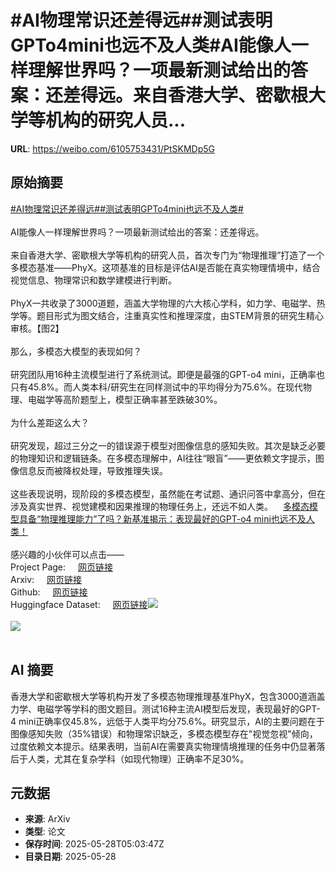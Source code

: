 # #AI物理常识还差得远##测试表明GPTo4mini也远不及人类#AI能像人一样理解世界吗？一项最新测试给出的答案：还差得远。来自香港大学、密歇根大学等机构的研究人员...

**URL**: https://weibo.com/6105753431/PtSKMDp5G

## 原始摘要

<a href="https://m.weibo.cn/search?containerid=231522type%3D1%26t%3D10%26q%3D%23AI%E7%89%A9%E7%90%86%E5%B8%B8%E8%AF%86%E8%BF%98%E5%B7%AE%E5%BE%97%E8%BF%9C%23&amp;extparam=%23AI%E7%89%A9%E7%90%86%E5%B8%B8%E8%AF%86%E8%BF%98%E5%B7%AE%E5%BE%97%E8%BF%9C%23" data-hide=""><span class="surl-text">#AI物理常识还差得远#</span></a><a href="https://m.weibo.cn/search?containerid=231522type%3D1%26t%3D10%26q%3D%23%E6%B5%8B%E8%AF%95%E8%A1%A8%E6%98%8EGPTo4mini%E4%B9%9F%E8%BF%9C%E4%B8%8D%E5%8F%8A%E4%BA%BA%E7%B1%BB%23&amp;extparam=%23%E6%B5%8B%E8%AF%95%E8%A1%A8%E6%98%8EGPTo4mini%E4%B9%9F%E8%BF%9C%E4%B8%8D%E5%8F%8A%E4%BA%BA%E7%B1%BB%23" data-hide=""><span class="surl-text">#测试表明GPTo4mini也远不及人类#</span></a><br><br>AI能像人一样理解世界吗？一项最新测试给出的答案：还差得远。<br><br>来自香港大学、密歇根大学等机构的研究人员，首次专门为“物理推理”打造了一个多模态基准——PhyX。这项基准的目标是评估AI是否能在真实物理情境中，结合视觉信息、物理常识和数学建模进行判断。<br><br>PhyX一共收录了3000道题，涵盖大学物理的六大核心学科，如力学、电磁学、热学等。题目形式为图文结合，注重真实性和推理深度，由STEM背景的研究生精心审核。【图2】<br><br>那么，多模态大模型的表现如何？<br><br>研究团队用16种主流模型进行了系统测试。即便是最强的GPT-o4 mini，正确率也只有45.8%。而人类本科/研究生在同样测试中的平均得分为75.6%。在现代物理、电磁学等高阶题型上，模型正确率甚至跌破30%。<br><br>为什么差距这么大？<br><br>研究发现，超过三分之一的错误源于模型对图像信息的感知失败。其次是缺乏必要的物理知识和逻辑链条。在多模态理解中，AI往往“眼盲”——更依赖文字提示，图像信息反而被降权处理，导致推理失误。<br><br>这些表现说明，现阶段的多模态模型，虽然能在考试题、通识问答中拿高分，但在涉及真实世界、视觉建模和因果推理的物理任务上，还远不如人类。<a href="https://weibo.cn/sinaurl?u=https%3A%2F%2Fmp.weixin.qq.com%2Fs%2FMLcvrQc8h-ve8lWTZB2VjA" data-hide=""><span class="url-icon"><img style="width: 1rem;height: 1rem" src="https://h5.sinaimg.cn/upload/2015/09/25/3/timeline_card_small_web_default.png" referrerpolicy="no-referrer"></span><span class="surl-text">多模态模型具备“物理推理能力”了吗？新基准揭示：表现最好的GPT-o4 mini也远不及人类！</span></a><br><br>感兴趣的小伙伴可以点击——<br>Project Page: <a href="https://weibo.cn/sinaurl?u=https%3A%2F%2Fphyx-bench.github.io%2F" data-hide=""><span class="url-icon"><img style="width: 1rem;height: 1rem" src="https://h5.sinaimg.cn/upload/2015/09/25/3/timeline_card_small_web_default.png" referrerpolicy="no-referrer"></span><span class="surl-text">网页链接</span></a><br>Arxiv: <a href="https://weibo.cn/sinaurl?u=https%3A%2F%2Farxiv.org%2Fabs%2F2505.15929" data-hide=""><span class="url-icon"><img style="width: 1rem;height: 1rem" src="https://h5.sinaimg.cn/upload/2015/09/25/3/timeline_card_small_web_default.png" referrerpolicy="no-referrer"></span><span class="surl-text">网页链接</span></a><br>Github: <a href="https://weibo.cn/sinaurl?u=https%3A%2F%2Fgithub.com%2FNastyMarcus%2FPhyX" data-hide=""><span class="url-icon"><img style="width: 1rem;height: 1rem" src="https://h5.sinaimg.cn/upload/2015/09/25/3/timeline_card_small_web_default.png" referrerpolicy="no-referrer"></span><span class="surl-text">网页链接</span></a><br>Huggingface Dataset: <a href="https://weibo.cn/sinaurl?u=https%3A%2F%2Fhuggingface.co%2Fdatasets%2FCloudriver%2FPhyX" data-hide=""><span class="url-icon"><img style="width: 1rem;height: 1rem" src="https://h5.sinaimg.cn/upload/2015/09/25/3/timeline_card_small_web_default.png" referrerpolicy="no-referrer"></span><span class="surl-text">网页链接</span></a><img style="" src="https://tvax3.sinaimg.cn/large/006Fd7o3gy1i1uzidb0rqj30ww0h64b3.jpg" referrerpolicy="no-referrer"><br><br><img style="" src="https://tvax1.sinaimg.cn/large/006Fd7o3gy1i1uzif4z80j30y50gb79u.jpg" referrerpolicy="no-referrer"><br><br>

## AI 摘要

香港大学和密歇根大学等机构开发了多模态物理推理基准PhyX，包含3000道涵盖力学、电磁学等学科的图文题目。测试16种主流AI模型后发现，表现最好的GPT-4 mini正确率仅45.8%，远低于人类平均分75.6%。研究显示，AI的主要问题在于图像感知失败（35%错误）和物理常识缺乏，多模态模型存在"视觉忽视"倾向，过度依赖文本提示。结果表明，当前AI在需要真实物理情境推理的任务中仍显著落后于人类，尤其在复杂学科（如现代物理）正确率不足30%。

## 元数据

- **来源**: ArXiv
- **类型**: 论文
- **保存时间**: 2025-05-28T05:03:47Z
- **目录日期**: 2025-05-28
